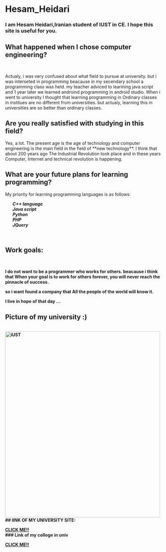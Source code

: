 # Hesam_Heidari
### I am Hesam Heidari,Iranian student of IUST in CE. I hope this site is useful for you.

## What happened when I chose computer engineering? 
<br>
<p> 
Actualy, i was very confused about what field to pursue at university. but i was interseted in programming beacause in my secendary school a programming class was held. my teacher adviced to learining java script and 1 year later we learned androind programming in android studio.
When i went to university I thought that learning programming in Ordinary classes in institues are no different from universities. but actualy, learning this in universities are so better than ordinary classes.
<br>
 
## Are you really satisfied with studying in this field? 
<p> 
Yes, a lot. The present age is the age of technology and computer engineering is the main field in the field of **new technology**. 
I think that about 200 years ago The Industrial Revolution took place and in these years Computer, Internet and technical revolution is happening. 
 

## What are your future plans for learning programming? 
<p>
 My priority for learning programming languages is as follows: 
 <br>
 
 <p> 

 <ol>
<strong><em>C++ language</em><br>
<strong><em>Java script</em><br>
<strong><em>Python</em><br>
<strong><em>PHP</em><br>
<strong><em>JQuery</em><br>
</ol>
 
 <br>
 
 
## Work goals:
<br>
<p> 
I do not want to be a programmer who works<b> for others</b>. beacause i think that When your goal is to work for others forever, you will never reach the pinnacle of success. <br>

so i want found a company that All the people of the world will know it. <br>

I live in hope of that day ... 
<br>
  
 ## Picture of my university :)
 <br>
<img src="https://lh3.googleusercontent.com/proxy/zlAaWrQcGWskZ0Xb3HYqBLkskLpmSf0M4HLrHQn9ywNpBdjHw2bJ8rK0qCpJUDVpIoEkntqd-jabPZesXS76crUZd6KjsbBnNJ-6jmGfhmlZDLcumA" alt="iUST" width="500" height="600">

<br>
 ## lINK OF MY UNIVERSITY SITE:
 <br>
 <P>
 <a href="http://iust.ac.ir/">CLICK ME!!</a>
 
 <br>
 ### Link of my colloge in univ
<br> 
 
 <P>
 <a href="http://ce.iust.ac.ir/">CLICK ME!!</a>



